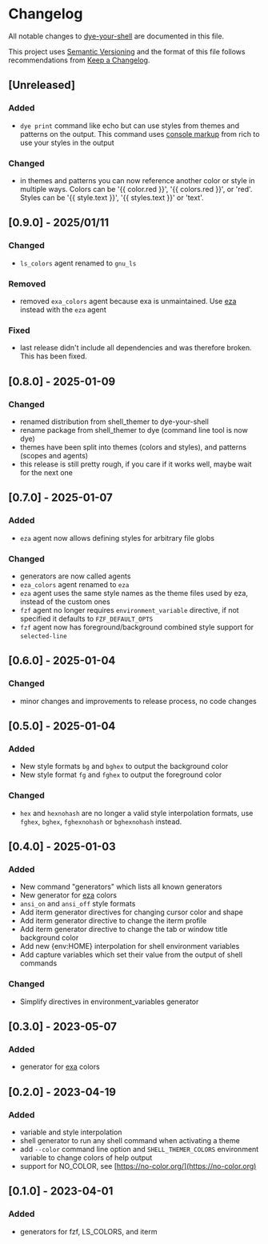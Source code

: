 # Changelog

All notable changes to [dye-your-shell](https://github.com/kotfu/dye-your-shell)
are documented in this file.

This project uses [Semantic Versioning](http://semver.org/spec/v2.0.0.html)
and the format of this file follows recommendations from
[Keep a Changelog](http://keepachangelog.com/en/1.0.0/).


## [Unreleased]

### Added

- `dye print` command like echo but can use styles from themes and patterns
  on the output. This command uses [console markup](https://rich.readthedocs.io/en/latest/markup.html) from rich to use your styles in the output


### Changed

- in themes and patterns you can now reference another color or style in
  multiple ways. Colors can be '{{ color.red }}', '{{ colors.red }}', or
  'red'. Styles can be '{{ style.text }}', '{{ styles.text }}' or 'text'.


## [0.9.0] - 2025/01/11

### Changed

- `ls_colors` agent renamed to `gnu_ls`

### Removed

- removed `exa_colors` agent because exa is unmaintained. Use
  [eza](https://eza.rocks/) instead with the `eza` agent


### Fixed

- last release didn't include all dependencies and was therefore broken. This
  has been fixed.


## [0.8.0] - 2025-01-09

### Changed

- renamed distribution from shell_themer to dye-your-shell
- rename package from shell_themer to dye (command line tool is now dye)
- themes have been split into themes (colors and styles), and patterns
  (scopes and agents)
- this release is still pretty rough, if you care if it works well,
  maybe wait for the next one


## [0.7.0] - 2025-01-07

### Added

- `eza` agent now allows defining styles for arbitrary file globs

### Changed

- generators are now called agents
- `eza_colors` agent renamed to `eza`
- `eza` agent uses the same style names as the theme files used by eza,
  instead of the custom ones
- `fzf` agent no longer requires `environment_variable` directive, if
  not specified it defaults to `FZF_DEFAULT_OPTS`
- `fzf` agent now has foreground/background combined style support for
  `selected-line`


## [0.6.0] - 2025-01-04

### Changed

- minor changes and improvements to release process, no code changes


## [0.5.0] - 2025-01-04

### Added

- New style formats `bg` and `bghex` to output the background color
- New style format `fg` and `fghex` to output the foreground color

### Changed

- `hex` and `hexnohash` are no longer a valid style interpolation formats, use
  `fghex`, `bghex`, `fghexnohash` or `bghexnohash` instead.


## [0.4.0] - 2025-01-03

### Added

- New command "generators" which lists all known generators
- New generator for [eza](https://github.com/eza-community/eza) colors
- `ansi_on` and `ansi_off` style formats
- Add iterm generator directives for changing cursor color and shape
- Add iterm generator directive to change the iterm profile
- Add iterm generator directive to change the tab or window title background color
- Add new {env:HOME} interpolation for shell environment variables
- Add capture variables which set their value from the output of shell commands

### Changed

- Simplify directives in environment_variables generator


## [0.3.0] - 2023-05-07

### Added

- generator for [exa](https://the.exa.website/) colors


## [0.2.0] - 2023-04-19

### Added

- variable and style interpolation
- shell generator to run any shell command when activating a theme
- add `--color` command line option and `SHELL_THEMER_COLORS` environment
  variable to change colors of help output
- support for NO_COLOR, see [https://no-color.org/](https://no-color.org)


## [0.1.0] - 2023-04-01

### Added

- generators for fzf, LS_COLORS, and iterm



